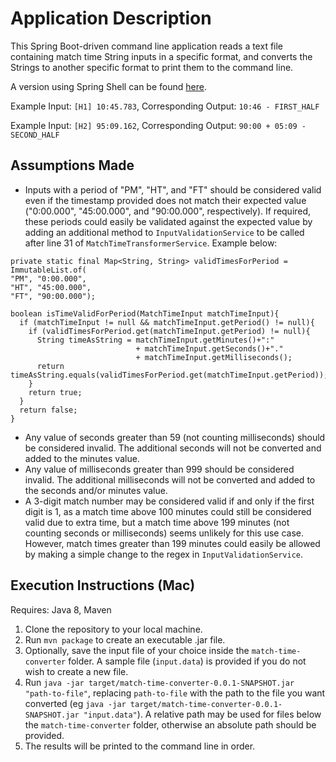 # Application Description
This Spring Boot-driven command line application reads a text file containing match time String inputs in a specific format, and converts the Strings to another specific format to print them to the command line.

A version using Spring Shell can be found [here](https://github.com/aoifeob/spring-shell-match-time-converter).

Example Input: `[H1] 10:45.783`,
Corresponding Output: `10:46 - FIRST_HALF`

Example Input: `[H2] 95:09.162`, Corresponding Output: `90:00 + 05:09 - SECOND_HALF`

## Assumptions Made
* Inputs with a period of "PM", "HT", and "FT" should be considered valid even if the timestamp provided does not match their expected value ("0:00.000", "45:00.000", and "90:00.000", respectively). If required, these periods could easily be validated against the expected value by adding an additional method to `InputValidationService` to be called after line 31 of `MatchTimeTransformerService`. Example below:
```
private static final Map<String, String> validTimesForPeriod = ImmutableList.of(
"PM", "0:00.000",
"HT", "45:00.000",
"FT", "90:00.000");

boolean isTimeValidForPeriod(MatchTimeInput matchTimeInput){
  if (matchTimeInput != null && matchTimeInput.getPeriod() != null){
    if (validTimesForPeriod.get(matchTimeInput.getPeriod) != null){
      String timeAsString = matchTimeInput.getMinutes()+":"
                            + matchTimeInput.getSeconds()+"."
                            + matchTimeInput.getMilliseconds();
      return timeAsString.equals(validTimesForPeriod.get(matchTimeInput.getPeriod));
    }
    return true;
  }
  return false;
}
```    
* Any value of seconds greater than 59 (not counting milliseconds) should be considered invalid. The additional seconds will not be converted and added to the minutes value.
* Any value of milliseconds greater than 999 should be considered invalid. The additional milliseconds will not be converted and added to the seconds and/or minutes value.
* A 3-digit match number may be considered valid if and only if the first digit is 1, as a match time above 100 minutes could still be considered valid due to extra time, but a match time above 199 minutes (not counting seconds or milliseconds) seems unlikely for this use case. However, match times greater than 199 minutes could easily be allowed by making a simple change to the regex in `InputValidationService`.

## Execution Instructions (Mac)
Requires: Java 8, Maven

1. Clone the repository to your local machine.
2. Run `mvn package` to create an executable .jar file.
3. Optionally, save the input file of your choice inside the `match-time-converter` folder. A sample file (`input.data`) is provided if you do not wish to create a new file.
4. Run `java -jar target/match-time-converter-0.0.1-SNAPSHOT.jar "path-to-file"`, replacing `path-to-file` with the path to the file you want converted (eg `java -jar target/match-time-converter-0.0.1-SNAPSHOT.jar "input.data"`). A relative path may be used for files below the `match-time-converter` folder, otherwise an absolute path should be provided.
5. The results will be printed to the command line in order.
